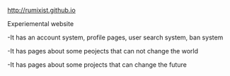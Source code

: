 http://rumixist.github.io

Experiemental website

-It has an account system, profile pages, user search system, ban system

-It has pages about some peojects that can not change the world

-It has pages about some projects that can change the future 
